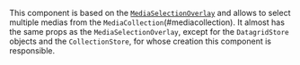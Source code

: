 This component is based on the [`MediaSelectionOverlay`](#mediaselectionoverlay) and allows to select multiple medias from the
`MediaCollection`(#mediacollection). It almost has the same props as the `MediaSelectionOverlay`, except for the `DatagridStore` objects and the `CollectionStore`, 
for whose creation this component is responsible.
